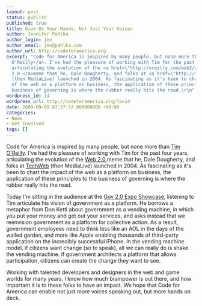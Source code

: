 ```yaml
---
layout: post
status: publish
published: true
title: Give Us Your Hands, Not Just Your Voices
author: Jennifer Pahlka
author_login: jen
author_email: jen@pahlka.com
author_url: http://codeforamerica.org
excerpt: "Code for America is inspired by many people, but none more than <a href=\"http://tim.oreilly.com/\">Tim
  O'Reilly</a>. I've had the pleasure of working with Tim for the past four years,
  articulating the evolution of the <a href=\"http://oreilly.com/web2/archive/what-is-web-20.html\">Web
  2.0 </a>meme that he, Dale Dougherty, and folks at <a href=\"http://techweb.com\">TechWeb</a>
  (then MediaLive) launched in 2004. As fascinating as it's been to chart the impact
  of the web as a platform on business, the application of these principles to the
  business of governing is where the rubber really hits the road.\r\n"
wordpress_id: 14
wordpress_url: http://codeforamerica.org/?p=14
date: 2009-09-08 07:37:57.000000000 +00:00
categories:
- News
- Get Involved
tags: []
---
```

Code for America is inspired by many people, but none more than <a href="http://tim.oreilly.com/">Tim O'Reilly</a>. I've had the pleasure of working with Tim for the past four years, articulating the evolution of the <a href="http://oreilly.com/web2/archive/what-is-web-20.html">Web 2.0 </a>meme that he, Dale Dougherty, and folks at <a href="http://techweb.com">TechWeb</a> (then MediaLive) launched in 2004. As fascinating as it's been to chart the impact of the web as a platform on business, the application of these principles to the business of governing is where the rubber really hits the road.
<a id="more"></a><a id="more-14"></a>

Today I'm sitting in the audience at the <a href="http://www.gov2expo.com/gov2expo2009">Gov 2.0 Expo Showcase</a>, listening to Tim articulate his vision of government as a platform. He borrows a metaphor from Don Kettl about government as a vending machine, in which you put your money and get out your services, and asks instead that we reenvision government as a platform for collective action. As a result, government employees need to think less like an AOL in the days of the walled garden, and more like Apple enabling thousands of third-party application on the incredibly successful iPhone. In the vending machine model, if citizens want change (so to speak), all we can really do is shake the vending machine. If government architects a platform that allows participation, citizens can create the change they want to see.

Working with talented developers and designers in the web and game worlds for many years, I know how much brainpower is out there, and how important it is to these folks to have an impact. We hope that Code for America can enable not just more voices speaking out, but more hands on deck.
